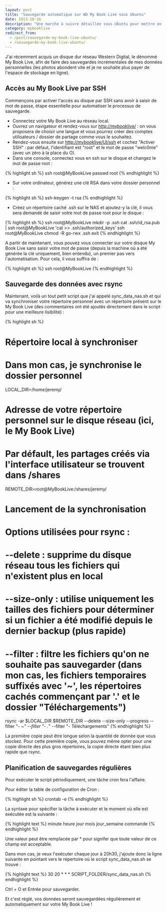 ```yaml
---
layout: post
title: "Sauvegarde automatique sur WD My Book Live sous Ubuntu"
date: 2013-10-16
description: "Une marche à suivre détaillée sous Ubuntu pour mettre en place des sauvegardes automatiques de vos données sur un disque réseau WD My Book Live."
category: mybooklive
redirect_from:
  - /post/sauvegarde-my-book-live-ubuntu/
  - /sauvegarde-my-book-live-ubuntu/
---
```


J'ai récemment acquis un disque dur réseau Western Digital, le dénommé My Book Live, afin de faire des sauvegardes incrémentales de mes données personnelles (les photos abondent vite et je ne souhaite plus payer de l'espace de stockage en ligne).

## Accès au My Book Live par SSH

Commençons par activer l'accès au disque par SSH sans avoir à saisir de mot de passe, étape essentielle pour automatiser le processus de sauvegarde.

* Connectez votre My Book Live au réseau local.
* Ouvrez un navigateur et rendez-vous sur [http://mybooklive/](http://mybooklive/ "Accès à la page d'administration du My Book Live") : on vous proposera de choisir une langue et vous pourrez créer des comptes utilisateurs / dossier de partage comme vous le souhaitez.
* Rendez-vous ensuite sur [http://mybooklive/UI/ssh](http://mybooklive/UI/ssh "Page d'activation du SSH sur le My Book Live") et cochez "Activer SSH" : par défaut, l'identifiant est "root" et le mot de passe "welc0me" (avec un zéro à la place du O).
* Dans une console, connectez vous en ssh sur le disque et changez le mot de passe root :

{% highlight sh %}
ssh root@MyBookLive
passwd root
{% endhighlight %}

*   Sur votre ordinateur, générez une clé RSA dans votre dossier personnel :

{% highlight sh %}
ssh-keygen -t rsa
{% endhighlight %}

*   Créez un répertoire caché .ssh sur le NAS et ajoutez-y la clé, il vous sera demandé de saisir votre mot de passe root pour le disque :

{% highlight sh %}
ssh root@MyBookLive mkdir -p .ssh
cat .ssh/id_rsa.pub | ssh root@MyBookLive 'cat >> .ssh/authorized_keys'
ssh root@MyBookLive
chmod -R go-rwx .ssh
exit
{% endhighlight %}

A partir de maintenant, vous pouvez vous connecter sur votre disque My Book Live sans saisir votre mot de passe (depuis la machine où a été générée la clé uniquement, bien entendu), un premier pas vers l'automatisation. Pour cela, il vous suffira de :

{% highlight sh %}
ssh root@MyBookLive
{% endhighlight %}

## Sauvegarde des données avec rsync

Maintenant, voilà un tout petit script que j'ai appelé sync\_data\_nas.sh et qui va synchroniser votre répertoire personnel avec un répertoire présent sur le My Book Live (des commentaires ont été ajoutés directement dans le script pour une meilleure lisibilité) :

{% highlight sh %}
# Répertoire local à synchroniser
# Dans mon cas, je synchronise le dossier personnel
LOCAL_DIR=/home/jeremy/

# Adresse de votre répertoire personnel sur le disque réseau (ici, le My Book Live)
# Par défault, les partages créés via l'interface utilisateur se trouvent dans /shares
REMOTE_DIR=root@MyBookLive:/shares/jeremy/

# Lancement de la synchronisation
# Options utilisées pour rsync :
# --delete : supprime du disque réseau tous les fichiers qui n'existent plus en local
# --size-only : utilise uniquement les tailles des fichiers pour déterminer si un fichier a été modifié depuis le dernier backup (plus rapide)
# --filter : filtre les fichiers qu'on ne souhaite pas sauvegarder (dans mon cas, les fichiers temporaires suffixés avec '~', les répertoires cachés commençant par '.' et le dossier "Téléchargements")
rsync -ar $LOCAL_DIR $REMOTE_DIR --delete --size-only --progress --filter "- *~" --filter "- .*" --filter "- Téléchargements"
{% endhighlight %}

La première copie peut être longue selon la quantité de donnée que vous stockez. Pour cette première copie, vous pouvez même opter pour une copie directe des plus gros répertoires, la copie directe étant bien plus rapide que rsync.

## Planification de sauvegardes régulières

Pour exécuter le script périodiquement, une tâche cron fera l'affaire.

Pour éditer la table de configuration de Cron :

{% highlight sh %}
crontab -e
{% endhighlight %}

La syntaxe pour spécifier la tâche à exécuter et le moment où elle est exécutée est la suivante :

{% highlight text %}
minute heure jour mois jour_semaine commande
{% endhighlight %}

Une valeur peut être remplacée par * pour signifer que toute valeur de ce champ est acceptable.

Dans mon cas, je veux l'exécuter chaque jour à 20h30, j'ajoute donc la ligne suivante en pointant vers le répertoire où le script sync\_data\_nas.sh se trouve :

{% highlight text %}
30 20 * * * SCRIPT_FOLDER/sync_data_nas.sh
{% endhighlight %}

Ctrl + O et Entrée pour sauvegarder.

Et c'est réglé, vos données seront sauvegardées régulièrement et automatiquement sur votre My Book Live !
